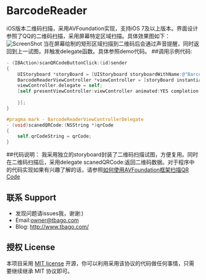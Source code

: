 # BarcodeReader
iOS版本二维码扫描，采用AVFoundation实现，支持iOS 7及以上版本。界面设计参照了QQ的二维码扫描，采用屏幕特定区域扫描。具体效果图如下：
![ScreenShot](https://raw.githubusercontent.com/tbago/BarcodeReader/master/BarcodeReaderScreen.PNG)
当在屏幕绘制的矩形区域扫描到二维码后会通过声音提醒，同时返回到上一试图，并触发delegate函数。具体参照demo代码。
##调用示例代码:
```objective-c
- (IBAction)scanQRCodeButtonClick:(id)sender
{
    UIStoryboard *storyBoard = [UIStoryboard storyboardWithName:@"BarcodeStoryboard" bundle:nil];
    BarcodeReaderViewController *viewController = [storyBoard instantiateViewControllerWithIdentifier:@"BarcodeReaderViewController"];
    viewController.delegate = self;
    [self presentViewController:viewController animated:YES completion:^{
        
    }];
}

#pragma mark - BarcodeReaderViewControllerDelegate
- (void)scanedQRCode:(NSString *)qrCode
{
    self.qrCodeString = qrCode;
}
```
##代码说明：
我采用独立的storyboard封装了二维码扫描试图，方便复用。同时在二维码扫描后，采用delegate scanedQRCode:返回二维码数据。对于程序中的代码实现如果有兴趣了解的话，请参照[如何使用AVFoundation框架扫描QR Code](http://www.tbago.com/ios/qr-code-ios-programming-tutorial/)

## 联系 Support
* 发现问题请issues我，谢谢:)
* Email:owner@tbago.com
* Blog: http://www.tbago.com/

## 授权 License
本项目采用 [MIT license](http://opensource.org/licenses/MIT) 开源，你可以利用采用该协议的代码做任何事情，只需要继续继承 MIT 协议即可。
